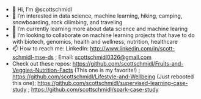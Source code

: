 - 👋 Hi, I’m @scottschmidl
- 👀 I’m interested in data science, machine learning, hiking, camping, snowboarding, rock cliimbing, and traveling
- 🌱 I’m currently learning more about data science and machine learing
- 💞️ I’m looking to collaborate on machine learning projects that have to do with biotech, genomics, health and wellness, nutrition, healthcare
- 📫 How to reach me: LinkedIn: http://www.linkedin.com/in/scott-schmidl-mse-ds ; Email: scottschmidl0326@gmail.com
- Check out these repos: https://github.com/scottschmidl/Fruits-and-Veggies-Nutrition-Facts (This one is my favorite!) ; https://github.com/scottschmidl/Lifestyle-and-Wellbeing (Just rebooted this one); https://github.com/scottschmidl/supervised-learning-case-study ; https://github.com/scottschmidl/spark-case-study
<!---
scottschmidl/scottschmidl is a ✨ special ✨ repository because its `README.md` (this file) appears on your GitHub profile.
You can click the Preview link to take a look at your changes.
--->
